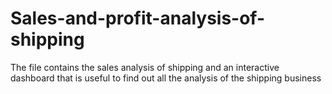 # Sales-and-profit-analysis-of-shipping
The file contains the sales analysis of shipping and an interactive dashboard that is useful to find out all the analysis of the shipping business
